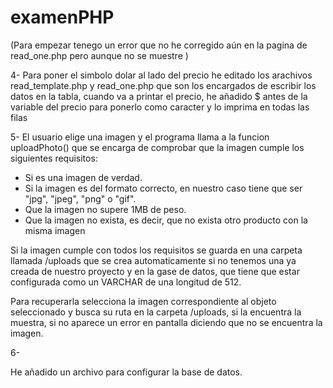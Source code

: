 # examenPHP
 
(Para empezar tenego un error que no he corregido aún en la pagina de read_one.php pero aunque no se muestre )

4- Para poner el simbolo dolar al lado del precio he editado los arachivos read_template.php y read_one.php que son los encargados de escribir los datos en la tabla, cuando va a printar el precio, he añadido \$ antes de la variable del precio para ponerlo como caracter y lo imprima en todas las filas

5- El usuario elige una imagen y el programa llama a la funcion uploadPhoto() que se encarga de comprobar que la imagen cumple los siguientes requisitos:

- Si es una imagen de verdad.
- Si la imagen es del formato correcto, en nuestro caso tiene que ser "jpg", "jpeg", "png" o "gif".
- Que la imagen no supere 1MB de peso.
- Que la imagen no exista, es decir, que no exista otro producto con la misma imagen

Si la imagen cumple con todos los requisitos se guarda en una carpeta llamada /uploads que se crea automaticamente si no tenemos una ya creada de nuestro proyecto y en la gase de datos, que tiene que estar configurada como un VARCHAR de una longitud de 512.

Para recuperarla selecciona la imagen correspondiente al objeto seleccionado y busca su ruta en la carpeta /uploads, si la encuentra la muestra, si no aparece un error en pantalla diciendo que no se encuentra la imagen. 

6-



He añadido un archivo para configurar la base de datos.